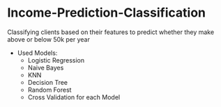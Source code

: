 # Income-Prediction-Classification
Classifying clients based on their features to predict whether they make above or below 50k per year

- Used Models:
    - Logistic Regression
    - Naive Bayes
    - KNN
    - Decision Tree
    - Random Forest
    - Cross Validation for each Model
